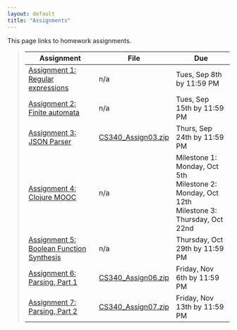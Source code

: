```yaml
---
layout: default
title: "Assignments"
---
```


This page links to homework assignments.

> Assignment | File | Due
> ---------- | ---- | ---
> [Assignment 1: Regular expressions](assign01.html) | n/a | Tues, Sep 8th by 11:59 PM
> [Assignment 2: Finite automata](assign02.html) | n/a | Tues, Sep 15th by 11:59 PM
> [Assignment 3: JSON Parser](assign03.html) | [CS340\_Assign03.zip](CS340_Assign03.zip) | Thurs, Sep 24th by 11:59 PM
> [Assignment 4: Clojure MOOC](assign04.html) | n/a | Milestone 1: Monday, Oct 5th<br>Milestone 2: Monday, Oct 12th<br>Milestone 3: Thursday, Oct 22nd
> [Assignment 5: Boolean Function Synthesis](assign05.html) | n/a | Thursday, Oct 29th by 11:59 PM
> [Assignment 6: Parsing, Part 1](assign06.html) | [CS340\_Assign06.zip](CS340_Assign06.zip) | Friday, Nov 6th by 11:59 PM
> [Assignment 7: Parsing, Part 2](assign07.html) | [CS340\_Assign07.zip](CS340_Assign07.zip) | Friday, Nov 13th by 11:59 PM

<!--
> [Assignment 8: Code Generation](assign08.html) | [CS340\_Assign08.zip](CS340_Assign08.zip) | Tuesday, Dec 9th by 11:59 PM
-->
